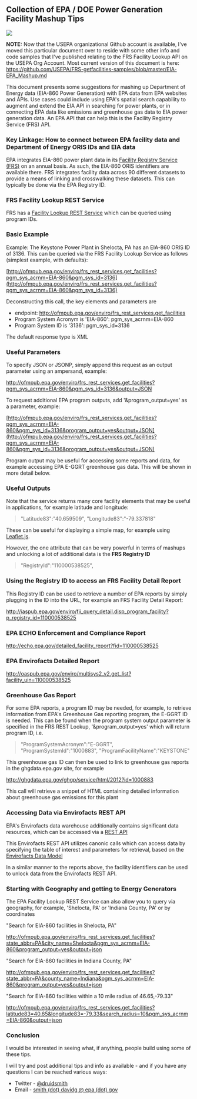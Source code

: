 ## Collection of EPA / DOE Power Generation Facility Mashup Tips

![](http://upload.wikimedia.org/wikipedia/commons/e/e2/DTE_St_Clair.jpg)

**NOTE:**  Now that the USEPA organizational Github account is available, I've moved this particular document over to reside with some other info and code samples that I've published relating to the FRS Facility Lookup API on the USEPA Org Account.  Most current version of this document is here:  https://github.com/USEPA/FRS-getfacilities-samples/blob/master/EIA-EPA_Mashup.md

This document presents some suggestions for mashing up Department of Energy data (EIA-860 Power Generation) with EPA data from EPA websites and APIs. Use cases could include using EPA's spatial search capability to augment and extend the EIA API in searching for power plants, or in connecting EPA data like emissions and greenhouse gas data to EIA power generation data.  An EPA API that can help this is the Facility Registry Service (FRS) API.

### Key Linkage:  How to connect between EPA facility data and Department of Energy ORIS IDs and EIA data

EPA integrates EIA-860 power plant data in its [Facility Registry Service (FRS)](http://epa.gov/frs) on an annual basis.  As such, the EIA-860 ORIS identifiers are available there.  FRS integrates facility data across 90 different datasets to provide a means of linking and crosswalking these datasets.  This can typically be done via the EPA Registry ID.

### FRS Facility Lookup REST Service

FRS has a [Facility Lookup REST Service](http://www.epa.gov/enviro/html/fii/FRS_REST_Services.html) which can be queried using program IDs.  

### Basic Example

Example:  The Keystone Power Plant in Shelocta, PA has an EIA-860 ORIS ID of 3136.
This can be queried via the FRS Facility Lookup Service as follows (simplest example, with defaults):

[http://ofmpub.epa.gov/enviro/frs_rest_services.get_facilities?pgm_sys_acrnm=EIA-860&pgm_sys_id=3136](http://ofmpub.epa.gov/enviro/frs_rest_services.get_facilities?pgm_sys_acrnm=EIA-860&pgm_sys_id=3136)

Deconstructing this call, the key elements and parameters are
- endpoint: http://ofmpub.epa.gov/enviro/frs_rest_services.get_facilities
- Program System Acronym is 'EIA-860': pgm_sys_acrnm=EIA-860
- Program System ID is '3136': pgm_sys_id=3136

The default response type is XML

### Useful Parameters

To specify JSON or JSONP, simply append this request as an output parameter using an ampersand, example:

http://ofmpub.epa.gov/enviro/frs_rest_services.get_facilities?pgm_sys_acrnm=EIA-860&pgm_sys_id=3136&output=JSON

To request additional EPA program outputs, add '&program_output=yes' as a parameter, example:

[http://ofmpub.epa.gov/enviro/frs_rest_services.get_facilities?pgm_sys_acrnm=EIA-860&pgm_sys_id=3136&program_output=yes&output=JSON](http://ofmpub.epa.gov/enviro/frs_rest_services.get_facilities?pgm_sys_acrnm=EIA-860&pgm_sys_id=3136&program_output=yes&output=JSON)

Program output may be useful for accessing some reports and data, for example accessing EPA E-GGRT greenhouse gas data.  This will be shown in more detail below.

### Useful Outputs

Note that the service returns many core facility elements that may be useful in applications, for example latitude and longitude:

> "Latitude83":"40.659509",
"Longitude83":"-79.337818"

These can be useful for displaying a simple map, for example using [Leaflet.js](http://leafletjs.com/).

However, the one attribute that can be very powerful in terms of mashups and unlocking a lot of additional data is the **FRS Registry ID**

> "RegistryId":"110000538525",

### Using the Registry ID to access an FRS Facility Detail Report

This Registry ID can be used to retrieve a number of EPA reports by simply plugging in the ID into the URL, for example an FRS Facility Detail Report:

http://iaspub.epa.gov/enviro/fii_query_detail.disp_program_facility?p_registry_id=110000538525

### EPA ECHO Enforcement and Compliance Report

http://echo.epa.gov/detailed_facility_report?fid=110000538525

### EPA Envirofacts Detailed Report

http://oaspub.epa.gov/enviro/multisys2_v2.get_list?facility_uin=110000538525

### Greenhouse Gas Report

For some EPA reports, a program ID may be needed, for example, to retrieve information from EPA's Greenhouse Gas reporting program, the E-GGRT ID is needed.  This can be found when the program system output parameter is specified in the FRS REST Lookup, '&program_output=yes' which will return program ID, i.e.

> "ProgramSystemAcronym":"E-GGRT",
"ProgramSystemId":"1000883",
"ProgramFacilityName":"KEYSTONE"

This greenhouse gas ID can then be used to link to greenhouse gas reports in the ghgdata.epa.gov site, for example

http://ghgdata.epa.gov/ghgp/service/html/2012?id=1000883

This call will retrieve a snippet of HTML containing detailed information about greenhouse gas emissions for this plant

### Accessing Data via Envirofacts REST API

EPA's Envirofacts data warehouse additionally contains significant data resources, which can be accessed via a [REST API](http://www.epa.gov/enviro/facts/services.html)

This Envirofacts REST API utilizes canonic calls which can access data by specifying the table of interest and parameters for retrieval, based on the [Envirofacts Data Model](http://www.epa.gov/enviro/facts/efovw.html)

In a similar manner to the reports above, the facility identifiers can be used to unlock data from the Envirofacts REST API.

### Starting with Geography and getting to Energy Generators

The EPA Facility Lookup REST Service can also allow you to query via geography, for example, 'Shelocta, PA' or 'Indiana County, PA' or by coordinates

"Search for EIA-860 facilities in Shelocta, PA"

http://ofmpub.epa.gov/enviro/frs_rest_services.get_facilities?state_abbr=PA&city_name=Shelocta&pgm_sys_acrnm=EIA-860&program_output=yes&output=json

"Search for EIA-860 facilities in Indiana County, PA"

http://ofmpub.epa.gov/enviro/frs_rest_services.get_facilities?state_abbr=PA&county_name=Indiana&pgm_sys_acrnm=EIA-860&program_output=yes&output=json

"Search for EIA-860 facilities within a 10 mile radius of 46.65,-79.33"

http://ofmpub.epa.gov/enviro/frs_rest_services.get_facilities?latitude83=40.65&longitude83=-79.33&search_radius=10&pgm_sys_acrnm=EIA-860&output=json

### Conclusion

I would be interested in seeing what, if anything, people build using some of these tips.

I will try and post additional tips and info as available - and if you have any questions I can be reached various ways:

- Twitter - [@druidsmith](twitter.com/druidsmith)
- Email - [smith (dot) davidg @ epa (dot) gov](mailto:smith.davidg@epa.gov)